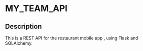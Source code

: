 # MY_TEAM_API

## Description
This is a REST API for the restaurant mobile app , using Flask and SQLAlchemy. 
